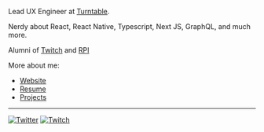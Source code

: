 Lead UX Engineer at [Turntable](https://tt.fm).

Nerdy about React, React Native, Typescript, Next JS, GraphQL, and much more.

Alumni of [Twitch](https://twitch.tv) and [RPI](https://rpi.edu)

More about me:

- [Website](https://t3.gg)
- [Resume](https://github.com/TheoBr/TheoBr/blob/master/about/resume.md)
- [Projects](https://t3.gg/projects)

---

<a href="https://twitter.com/t3dotgg"><img src="https://img.shields.io/twitter/follow/t3dotgg?label=Twitter&style=social" alt="Twitter"></a>
<a href="https://twitch.tv/Theo"><img src="https://img.shields.io/twitch/status/Theo?label=Twitch" alt="Twitch"></a>
